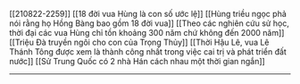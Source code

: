 [[210822-2259]]
[[18 đời vua Hùng là con số ước lệ]]
[[Hùng triều ngọc phả nói rằng họ Hồng Bàng bao gồm 18 đời vua]]
[[Theo các nghiên cứu sử học, thời đại các vua Hùng chỉ tồn khoảng 300 năm chứ không đến 2000 năm]]
[[Triệu Đà truyền ngôi cho con của Trọng Thủy]]
[[Thời Hậu Lê, vua Lê Thánh Tông được xem là thành công nhất trong việc cai trị và phát triển đất nước]]
[[Sử Trung Quốc có 2 nhà Hán cách nhau một thời gian ngắn]]

---

